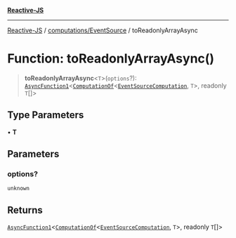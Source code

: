 [**Reactive-JS**](../../../README.md)

***

[Reactive-JS](../../../README.md) / [computations/EventSource](../README.md) / toReadonlyArrayAsync

# Function: toReadonlyArrayAsync()

> **toReadonlyArrayAsync**\<`T`\>(`options`?): [`AsyncFunction1`](../../../functions/type-aliases/AsyncFunction1.md)\<[`ComputationOf`](../../type-aliases/ComputationOf.md)\<[`EventSourceComputation`](../interfaces/EventSourceComputation.md), `T`\>, readonly `T`[]\>

## Type Parameters

• **T**

## Parameters

### options?

`unknown`

## Returns

[`AsyncFunction1`](../../../functions/type-aliases/AsyncFunction1.md)\<[`ComputationOf`](../../type-aliases/ComputationOf.md)\<[`EventSourceComputation`](../interfaces/EventSourceComputation.md), `T`\>, readonly `T`[]\>
